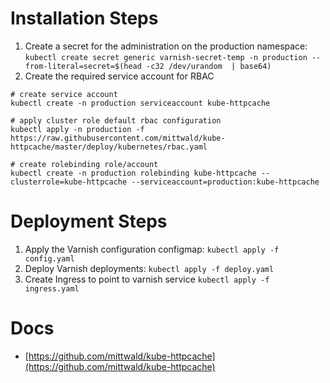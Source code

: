 
# Installation Steps

1. Create a secret for the administration on the production namespace: `kubectl create secret generic varnish-secret-temp -n production --from-literal=secret=$(head -c32 /dev/urandom  | base64)`
2. Create the required service account for RBAC
```
# create service account
kubectl create -n production serviceaccount kube-httpcache

# apply cluster role default rbac configuration
kubectl apply -n production -f https://raw.githubusercontent.com/mittwald/kube-httpcache/master/deploy/kubernetes/rbac.yaml

# create rolebinding role/account
kubectl create -n production rolebinding kube-httpcache --clusterrole=kube-httpcache --serviceaccount=production:kube-httpcache
```

# Deployment Steps

1. Apply the Varnish configuration configmap: `kubectl apply -f config.yaml`
2. Deploy Varnish deployments: `kubectl apply -f deploy.yaml`
3. Create Ingress to point to varnish service `kubectl apply -f ingress.yaml`

# Docs

- [https://github.com/mittwald/kube-httpcache](https://github.com/mittwald/kube-httpcache)